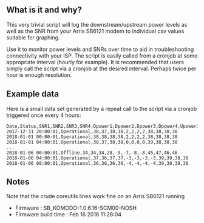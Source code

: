 ## What is it and why?
This very trivial script will log the downstream/upstream power levels as well as the SNR from your Arris SB6121 modem to individual csv values suitable for graphing.

Use it to monitor power levels and SNRs over time to aid in troubleshooting connectivity with your ISP. The script is easily called from a cronjob at some appropriate interval (hourly for example). It is recommended that users simply call the script via a cronjob at the desired interval. Perhaps twice per hour is enough resolution.

## Example data
Here is a small data set generated by a repeat call to the script via a cronjob triggered once every 4 hours:
```
Date,Status,SNR1,SNR2,SNR3,SNR4,Dpower1,Dpower2,Dpower3,Dpower4,Upower1,Upower2,Upower3,Upower4
2017-12-31 20:00:01,Operational,38,37,38,38,2,2,2,2,38,38,38,38
2018-01-01 00:00:01,Operational,38,38,38,38,2,2,2,2,38,38,38,38
2018-01-01 04:00:01,Operational,38,37,38,38,0,0,0,0,39,38,38,38
...
2018-01-06 00:00:01,Offline,34,34,34,28,-9,-7,-8,-8,45,47,46,46
2018-01-06 04:00:01,Operational,37,36,37,37,-3,-3,-3,-3,39,39,38,39
2018-01-06 08:00:01,Operational,36,36,36,36,-4,-4,-4,-4,39,38,38,38
```

## Notes
Note that the crude coreutils lines work fine on an Arris SB6121 running
* Firmware            : SB_KOMODO-1.0.6.16-SCM00-NOSH
* Firmware build time : Feb 16 2016 11:28:04
